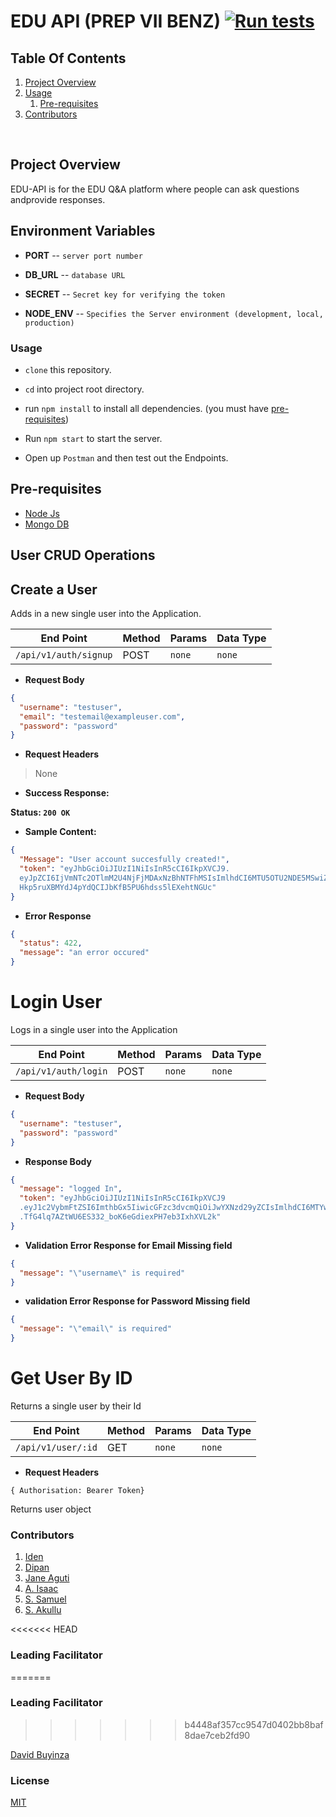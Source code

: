 # EDU API (PREP VII BENZ) [![Run tests](https://github.com/outboxafrica/edu_prepvii_benz/actions/workflows/safe.yml/badge.svg)](https://github.com/outboxafrica/edu_prepvii_benz/actions/workflows/safe.yml)

## Table Of Contents

1. [Project Overview](#project-overview)
2. [Usage](#usage)
   1. [Pre-requisites](#pre-requisites)
3. [Contributors](#contributors)

<br>

## **Project Overview**

EDU-API is for the EDU Q&A platform where people can ask questions andprovide responses.

## Environment Variables

- **PORT** -- `server port number`

- **DB_URL** -- `database URL`

- **SECRET** -- `Secret key for verifying the token`

- **NODE_ENV** -- `Specifies the Server environment (development, local, production)`

### **Usage**

- `clone` this repository.

- `cd` into project root directory.

- run `npm install` to install all dependencies. (you must have [pre-requisites](#pre-requisites))

- Run `npm start` to start the server.

- Open up `Postman` and then test out the Endpoints.

## **Pre-requisites**

- [Node Js](https://nodejs.org/en/download/)
- [Mongo DB](https://www.mongodb.com/try/download/community)

## **User CRUD Operations**

## Create a User

Adds in a new single user into the Application.

| End Point             | Method | Params | Data Type |
| --------------------- | ------ | ------ | --------- |
| `/api/v1/auth/signup` | POST   | `none` | `none`    |

- **Request Body**

```json
{
  "username": "testuser",
  "email": "testemail@exampleuser.com",
  "password": "password"
}
```

- **Request Headers**

> None

- **Success Response:**

**Status: `200 OK`**

- **Sample Content:**

```json
{
  "Message": "User account succesfully created!",
  "token": "eyJhbGciOiJIUzI1NiIsInR5cCI6IkpXVCJ9.
  eyJpZCI6IjVmNTc2OTlmM2U4NjFjMDAxNzBhNTFhMSIsImlhdCI6MTU5OTU2NDE5MSwiZXhwIjoxNTk5NjUwNTkxfQ.
  Hkp5ruXBMYdJ4pYdQCIJbKfB5PU6hdss5lEXehtNGUc"
}
```

- **Error Response**

```json
{
  "status": 422,
  "message": "an error occured"
}
```

# **Login User**

Logs in a single user into the Application

| End Point             | Method | Params | Data Type |
| --------------------- | ------ | ------ | --------- |
| `/api/v1/auth/login`  | POST   | `none` | `none`    |

- **Request Body**

```json
{
  "username": "testuser",
  "password": "password"
}
```

- **Response Body**

```json
{
  "message": "logged In",
  "token": "eyJhbGciOiJIUzI1NiIsInR5cCI6IkpXVCJ9
  .eyJ1c2VybmFtZSI6ImthbGx5IiwicGFzc3dvcmQiOiJwYXNzd29yZCIsImlhdCI6MTYwMDc4Mjc3MywiZXhwIjoxNjAwODY5MTczfQ
  .TfG4lq7AZtWU6ES332_boK6eGdiexPH7eb3IxhXVL2k"
}
```


- **Validation Error Response for Email Missing field**
```json
{
  "message": "\"username\" is required"
}
```
- **validation Error Response for Password Missing field**
```json
{
  "message": "\"email\" is required"
}
```

# Get User By ID

Returns a single user by their Id

| End Point             | Method | Params | Data Type |
| --------------------- | ------ | ------ | --------- |
| `/api/v1/user/:id`    | GET    | `none` | `none`    |

- **Request Headers**

`{ Authorisation: Bearer Token}`

Returns user object

### **Contributors**

1. [Iden](https://github.com/kallyas)
2. [Dipan](https://github.com/diphan-source)
3. [Jane Aguti](https://github.com/jane2k)
4. [A. Isaac](https://github.com/Eyezoh)
5. [S. Samuel](https://github.com/ssendisamuel)
6. [S. Akullu](https://github.com/sarahakullu)

<<<<<<< HEAD
### **Leading Facilitator**
=======
### Leading Facilitator
>>>>>>> b4448af357cc9547d0402bb8baf8dae7ceb2fd90

[David Buyinza](https://github.com/davidgoodson)

### License

[MIT](/LICENSE)
